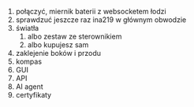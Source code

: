 
1. połączyć, miernik baterii z websocketem  łodzi
2. sprawdzuć jeszcze raz ina219 w głównym obwodzie
3. światła
	1. albo zestaw ze sterownikiem
	2. albo kupujesz sam
4. zaklejenie boków i przodu
5. kompas
6. GUI
7. API
8. AI agent
9. certyfikaty